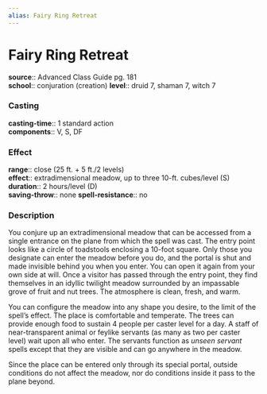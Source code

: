 ```yaml
---
alias: Fairy Ring Retreat
---
```


# Fairy Ring Retreat 

**source**:: Advanced Class Guide pg. 181  
**school**:: conjuration (creation)
**level**:: druid 7, shaman 7, witch 7

### Casting 

**casting-time**:: 1 standard action  
**components**:: V, S, DF

### Effect 

**range**:: close (25 ft. + 5 ft./2 levels)  
**effect**:: extradimensional meadow, up to three 10-ft. cubes/level (S)  
**duration**:: 2 hours/level (D)  
**saving-throw**:: none
**spell-resistance**:: no

### Description 

You conjure up an extradimensional meadow that can be accessed from a single entrance on the plane from which the spell was cast. The entry point looks like a circle of toadstools enclosing a 10-foot square. Only those you designate can enter the meadow before you do, and the portal is shut and made invisible behind you when you enter. You can open it again from your own side at will. Once a visitor has passed through the entry point, they find themselves in an idyllic twilight meadow surrounded by an impassable grove of fruit and nut trees. The atmosphere is clean, fresh, and warm.  
  
You can configure the meadow into any shape you desire, to the limit of the spell’s effect. The place is comfortable and temperate. The trees can provide enough food to sustain 4 people per caster level for a day. A staff of near-transparent animal or feylike servants (as many as two per caster level) wait upon all who enter. The servants function as *unseen servant* spells except that they are visible and can go anywhere in the meadow.  
  
Since the place can be entered only through its special portal, outside conditions do not affect the meadow, nor do conditions inside it pass to the plane beyond.
